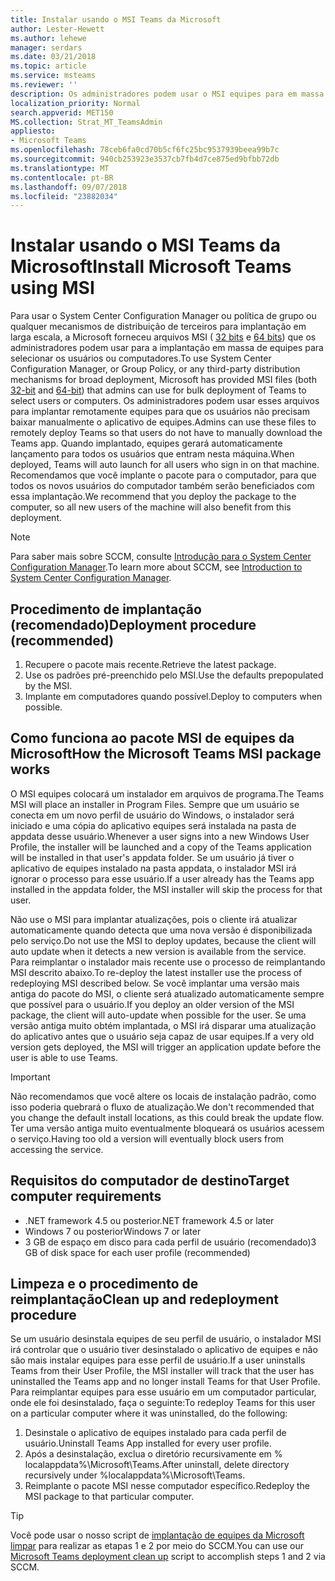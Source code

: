 ```yaml
---
title: Instalar usando o MSI Teams da Microsoft
author: Lester-Hewett
ms.author: lehewe
manager: serdars
ms.date: 03/21/2018
ms.topic: article
ms.service: msteams
ms.reviewer: ''
description: Os administradores podem usar o MSI equipes para em massa implantar Teams da Microsoft para selecionar usuários ou computadores.
localization_priority: Normal
search.appverid: MET150
MS.collection: Strat_MT_TeamsAdmin
appliesto:
- Microsoft Teams
ms.openlocfilehash: 78ceb6fa0cd70b5cf6fc25bc9537939beea99b7c
ms.sourcegitcommit: 940cb253923e3537cb7fb4d7ce875ed9bfbb72db
ms.translationtype: MT
ms.contentlocale: pt-BR
ms.lasthandoff: 09/07/2018
ms.locfileid: "23882034"
---
```

<a name="install-microsoft-teams-using-msi"></a><span data-ttu-id="32b16-103">Instalar usando o MSI Teams da Microsoft</span><span class="sxs-lookup"><span data-stu-id="32b16-103">Install Microsoft Teams using MSI</span></span>
=================================

<span data-ttu-id="32b16-104">Para usar o System Center Configuration Manager ou política de grupo ou qualquer mecanismos de distribuição de terceiros para implantação em larga escala, a Microsoft forneceu arquivos MSI ( [32 bits](https://aka.ms/teams32bitmsi) e [64 bits](https://aka.ms/teams64bitmsi)) que os administradores podem usar para a implantação em massa de equipes para selecionar os usuários ou computadores.</span><span class="sxs-lookup"><span data-stu-id="32b16-104">To use System Center Configuration Manager, or Group Policy, or any third-party distribution mechanisms for broad deployment, Microsoft has provided MSI files (both [32-bit](https://aka.ms/teams32bitmsi) and [64-bit](https://aka.ms/teams64bitmsi)) that admins can use for bulk deployment of Teams to select users or computers.</span></span> <span data-ttu-id="32b16-105">Os administradores podem usar esses arquivos para implantar remotamente equipes para que os usuários não precisam baixar manualmente o aplicativo de equipes.</span><span class="sxs-lookup"><span data-stu-id="32b16-105">Admins can use these files to remotely deploy Teams so that users do not have to manually download the Teams app.</span></span> <span data-ttu-id="32b16-106">Quando implantado, equipes gerará automaticamente lançamento para todos os usuários que entram nesta máquina.</span><span class="sxs-lookup"><span data-stu-id="32b16-106">When deployed, Teams will auto launch for all users who sign in on that machine.</span></span> <span data-ttu-id="32b16-107">Recomendamos que você implante o pacote para o computador, para que todos os novos usuários do computador também serão beneficiados com essa implantação.</span><span class="sxs-lookup"><span data-stu-id="32b16-107">We recommend that you deploy the package to the computer, so all new users of the machine will also benefit from this deployment.</span></span> 
 
> [!Note] 
> <span data-ttu-id="32b16-108">Para saber mais sobre SCCM, consulte [Introdução para o System Center Configuration Manager](https://docs.microsoft.com/sccm/core/understand/introduction).</span><span class="sxs-lookup"><span data-stu-id="32b16-108">To learn more about SCCM, see [Introduction to System Center Configuration Manager](https://docs.microsoft.com/sccm/core/understand/introduction).</span></span>

## <a name="deployment-procedure-recommended"></a><span data-ttu-id="32b16-109">Procedimento de implantação (recomendado)</span><span class="sxs-lookup"><span data-stu-id="32b16-109">Deployment procedure (recommended)</span></span>
1. <span data-ttu-id="32b16-110">Recupere o pacote mais recente.</span><span class="sxs-lookup"><span data-stu-id="32b16-110">Retrieve the latest package.</span></span>
2. <span data-ttu-id="32b16-111">Use os padrões pré-preenchido pelo MSI.</span><span class="sxs-lookup"><span data-stu-id="32b16-111">Use the defaults prepopulated by the MSI.</span></span>
3. <span data-ttu-id="32b16-112">Implante em computadores quando possível.</span><span class="sxs-lookup"><span data-stu-id="32b16-112">Deploy to computers when possible.</span></span>

## <a name="how-the-microsoft-teams-msi-package-works"></a><span data-ttu-id="32b16-113">Como funciona ao pacote MSI de equipes da Microsoft</span><span class="sxs-lookup"><span data-stu-id="32b16-113">How the Microsoft Teams MSI package works</span></span>

<span data-ttu-id="32b16-114">O MSI equipes colocará um instalador em arquivos de programa.</span><span class="sxs-lookup"><span data-stu-id="32b16-114">The Teams MSI will place an installer in Program Files.</span></span> <span data-ttu-id="32b16-115">Sempre que um usuário se conecta em um novo perfil de usuário do Windows, o instalador será iniciado e uma cópia do aplicativo equipes será instalada na pasta de appdata desse usuário.</span><span class="sxs-lookup"><span data-stu-id="32b16-115">Whenever a user signs into a new Windows User Profile, the installer will be launched and a copy of the Teams application will be installed in that user's appdata folder.</span></span> <span data-ttu-id="32b16-116">Se um usuário já tiver o aplicativo de equipes instalado na pasta appdata, o instalador MSI irá ignorar o processo para esse usuário.</span><span class="sxs-lookup"><span data-stu-id="32b16-116">If a user already has the Teams app installed in the appdata folder, the MSI installer will skip the process for that user.</span></span>

<span data-ttu-id="32b16-117">Não use o MSI para implantar atualizações, pois o cliente irá atualizar automaticamente quando detecta que uma nova versão é disponibilizada pelo serviço.</span><span class="sxs-lookup"><span data-stu-id="32b16-117">Do not use the MSI to deploy updates, because the client will auto update when it detects a new version is available from the service.</span></span> <span data-ttu-id="32b16-118">Para reimplantar o instalador mais recente use o processo de reimplantando MSI descrito abaixo.</span><span class="sxs-lookup"><span data-stu-id="32b16-118">To re-deploy the latest installer use the process of redeploying MSI described below.</span></span> <span data-ttu-id="32b16-119">Se você implantar uma versão mais antiga do pacote do MSI, o cliente será atualizado automaticamente sempre que possível para o usuário.</span><span class="sxs-lookup"><span data-stu-id="32b16-119">If you deploy an older version of the MSI package, the client will auto-update when possible for the user.</span></span> <span data-ttu-id="32b16-120">Se uma versão antiga muito obtém implantada, o MSI irá disparar uma atualização do aplicativo antes que o usuário seja capaz de usar equipes.</span><span class="sxs-lookup"><span data-stu-id="32b16-120">If a very old version gets deployed, the MSI will trigger an application update before the user is able to use Teams.</span></span> 

> [!Important] 
> <span data-ttu-id="32b16-121">Não recomendamos que você altere os locais de instalação padrão, como isso poderia quebrará o fluxo de atualização.</span><span class="sxs-lookup"><span data-stu-id="32b16-121">We don't recommended that you change the default install locations, as this could break the update flow.</span></span> <span data-ttu-id="32b16-122">Ter uma versão antiga muito eventualmente bloqueará os usuários acessem o serviço.</span><span class="sxs-lookup"><span data-stu-id="32b16-122">Having too old a version will eventually block users from accessing the service.</span></span> 


## <a name="target-computer-requirements"></a><span data-ttu-id="32b16-123">Requisitos do computador de destino</span><span class="sxs-lookup"><span data-stu-id="32b16-123">Target computer requirements</span></span>

- <span data-ttu-id="32b16-124">.NET framework 4.5 ou posterior</span><span class="sxs-lookup"><span data-stu-id="32b16-124">.NET framework 4.5 or later</span></span>
- <span data-ttu-id="32b16-125">Windows 7 ou posterior</span><span class="sxs-lookup"><span data-stu-id="32b16-125">Windows 7 or later</span></span>
- <span data-ttu-id="32b16-126">3 GB de espaço em disco para cada perfil de usuário (recomendado)</span><span class="sxs-lookup"><span data-stu-id="32b16-126">3 GB of disk space for each user profile (recommended)</span></span>

## <a name="clean-up-and-redeployment-procedure"></a><span data-ttu-id="32b16-127">Limpeza e o procedimento de reimplantação</span><span class="sxs-lookup"><span data-stu-id="32b16-127">Clean up and redeployment procedure</span></span>
<span data-ttu-id="32b16-128">Se um usuário desinstala equipes de seu perfil de usuário, o instalador MSI irá controlar que o usuário tiver desinstalado o aplicativo de equipes e não são mais instalar equipes para esse perfil de usuário.</span><span class="sxs-lookup"><span data-stu-id="32b16-128">If a user uninstalls Teams from their User Profile, the MSI installer will track that the user has uninstalled the Teams app and no longer install Teams for that User Profile.</span></span> <span data-ttu-id="32b16-129">Para reimplantar equipes para esse usuário em um computador particular, onde ele foi desinstalado, faça o seguinte:</span><span class="sxs-lookup"><span data-stu-id="32b16-129">To redeploy Teams for this user on a particular computer where it was uninstalled, do the following:</span></span>

1. <span data-ttu-id="32b16-130">Desinstale o aplicativo de equipes instalado para cada perfil de usuário.</span><span class="sxs-lookup"><span data-stu-id="32b16-130">Uninstall Teams App installed for every user profile.</span></span> 
2. <span data-ttu-id="32b16-131">Após a desinstalação, exclua o diretório recursivamente em % localappdata%\Microsoft\Teams\.</span><span class="sxs-lookup"><span data-stu-id="32b16-131">After uninstall, delete directory recursively under %localappdata%\Microsoft\Teams\.</span></span> 
3. <span data-ttu-id="32b16-132">Reimplante o pacote MSI nesse computador específico.</span><span class="sxs-lookup"><span data-stu-id="32b16-132">Redeploy the MSI package to that particular computer.</span></span>

> [!TIP] 
> <span data-ttu-id="32b16-133">Você pode usar o nosso script de [implantação de equipes da Microsoft limpar](.\scripts\Powershell-script-teams-deployment-clean-up.md) para realizar as etapas 1 e 2 por meio do SCCM.</span><span class="sxs-lookup"><span data-stu-id="32b16-133">You can use our [Microsoft Teams deployment clean up](.\scripts\Powershell-script-teams-deployment-clean-up.md) script to accomplish steps 1 and 2 via SCCM.</span></span>                              


